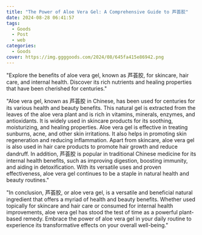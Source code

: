 ```yaml
---
title: "The Power of Aloe Vera Gel: A Comprehensive Guide to 芦荟胶"
date: 2024-08-28 06:41:57
tags:
  - Goods
  - Post
  - web
categories:
  - Goods
cover: https://img.ggggoods.com/2024/08/645fa415e86942.png
---
```


"Explore the benefits of aloe vera gel, known as 芦荟胶, for skincare, hair care, and internal health. Discover its rich nutrients and healing properties that have been cherished for centuries."

"Aloe vera gel, known as 芦荟胶 in Chinese, has been used for centuries for its various health and beauty benefits. This natural gel is extracted from the leaves of the aloe vera plant and is rich in vitamins, minerals, enzymes, and antioxidants. It is widely used in skincare products for its soothing, moisturizing, and healing properties. Aloe vera gel is effective in treating sunburns, acne, and other skin irritations. It also helps in promoting skin regeneration and reducing inflammation. Apart from skincare, aloe vera gel is also used in hair care products to promote hair growth and reduce dandruff. In addition, 芦荟胶 is popular in traditional Chinese medicine for its internal health benefits, such as improving digestion, boosting immunity, and aiding in detoxification. With its versatile uses and proven effectiveness, aloe vera gel continues to be a staple in natural health and beauty routines."

"In conclusion, 芦荟胶, or aloe vera gel, is a versatile and beneficial natural ingredient that offers a myriad of health and beauty benefits. Whether used topically for skincare and hair care or consumed for internal health improvements, aloe vera gel has stood the test of time as a powerful plant-based remedy. Embrace the power of aloe vera gel in your daily routine to experience its transformative effects on your overall well-being."

